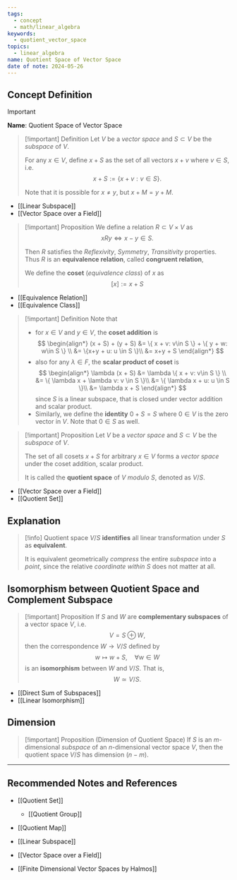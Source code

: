 ```yaml
---
tags:
  - concept
  - math/linear_algebra
keywords:
  - quotient_vector_space
topics:
  - linear_algebra
name: Quotient Space of Vector Space
date of note: 2024-05-26
---
```


## Concept Definition

>[!important]
>**Name**: Quotient Space of Vector Space

>[!important] Definition
>Let $V$ be a *vector space* and $S \subset V$ be the *subspace* of $V$. 
>
>For any $x\in V$,  define $x+ S$ as the set of all vectors $x+v$ where $v\in S$, i.e.
>$$
>x + S := \left\{ x+v: v\in S\right\}. 
>$$
>
>Note that it is possible for $x \neq y$, but $x + M = y + M.$ 

- [[Linear Subspace]]
- [[Vector Space over a Field]]

>[!important] Proposition
>We define a relation $R \subset V \times V$ as
>$$
>x R y \iff  x - y \in S.
>$$
>
>Then $R$ satisfies the *Reflexivity*, *Symmetry*, *Transitivity* properties. Thus $R$ is an **equivalence relation**, called **congruent relation**,
>
>We define the **coset** (*equivalence class*) of $x$ as 
>$$
>[x] := x + S
>$$

- [[Equivalence Relation]]
- [[Equivalence Class]]

>[!important] Definition 
>Note that 
>- for $x\in V$ and $y\in V$, the **coset addition** is
>$$
>\begin{align*}
>(x + S) + (y + S) &= \{ x + v: v\in S \} + \{ y + w: w\in S \} \\
>&= \{x+y + u: u \in S  \}\\
>&= x+y + S
\end{align*}
>$$
>- also for any $\lambda \in F$, the **scalar product of coset** is
>$$
>\begin{align*}
> \lambda (x + S) &= \lambda \{ x + v: v\in S \} \\
>&= \{ \lambda x  +  \lambda v: v \in S  \}\\
>&=  \{ \lambda x  +  u: u \in S  \}\\
>&= \lambda x + S
\end{align*}
>$$
>since $S$ is a linear subspace, that is closed under vector addition and scalar product.
>- Similarly, we define the **identity** $0 + S = S$ where $0 \in V$ is the zero vector in $V$. Note that $0 \in S$ as well.


>[!important] Proposition
>Let $V$ be a *vector space* and $S \subset V$ be the *subspace* of $V$. 
>
>The set of all cosets $x+ S$ for arbitrary $x\in V$ forms a *vector space* under the coset addition, scalar product.
>
>It is called the **quotient space** of *$V$ modulo $S$*, denoted as $V / S$.

- [[Vector Space over a Field]]
- [[Quotient Set]]

## Explanation

>[!info]
>Quotient space $V / S$ **identifies** all linear transformation under $S$ as **equivalent**. 
>
>It is equivalent geometrically *compress* the entire *subspace* into a *point*, since the relative *coordinate within* $S$ does not matter at all.

## Isomorphism between Quotient Space and Complement Subspace

>[!important] Proposition
>If $S$ and $W$ are **complementary subspaces** of a vector space $V$, i.e.
>$$
>V = S \oplus W,
>$$
>then the correspondence $W \to V/S$ defined by
>$$
>w \mapsto w + S, \quad \forall w\in W
>$$
>is an **isomorphism** between $W$ and $V/S$. That is,
>$$
>W \simeq V / S.
>$$

- [[Direct Sum of Subspaces]]
- [[Linear Isomorphism]]

## Dimension

>[!important] Proposition (Dimension of Quotient Space)
>If $S$ is an $m$-dimensional *subspace* of an $n$-dimensional vector space $V$, then the quotient space $V / S$ has dimension $(n- m)$.



-----------
##  Recommended Notes and References

- [[Quotient Set]]
	- [[Quotient Group]]

- [[Quotient Map]]

- [[Linear Subspace]]
- [[Vector Space over a Field]]

- [[Finite Dimensional Vector Spaces by Halmos]]